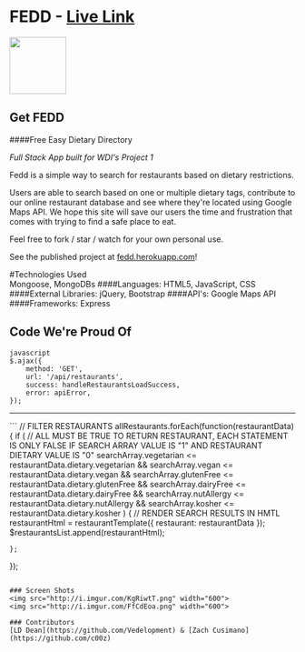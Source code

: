 # FEDD - [Live Link](https://google.com)

<img src="https://cloud.githubusercontent.com/assets/7833470/10423298/ea833a68-7079-11e5-84f8-0a925ab96893.png" width="100">

## Get FEDD

####Free Easy Dietary Directory

<i> Full Stack App built for WDI's Project 1 </i>

Fedd is a simple way to search for restaurants based on dietary restrictions.

Users are able to search based on one or multiple dietary tags, contribute to our online restaurant database and see where they're located using Google Maps API. We hope this site will save our users the time and frustration that comes with trying to find a safe place to eat.

Feel free to fork / star / watch for your own personal use.

See the published project at [fedd.herokuapp.com](http://google.com/)!

#Technologies Used   
Mongoose, MongoDBs
####Languages:
HTML5, JavaScript, CSS
####External Libraries:
jQuery, Bootstrap
####API's:
Google Maps API
####Frameworks:
Express



## Code We're Proud Of

```
javascript
$.ajax({
    method: 'GET',
    url: '/api/restaurants',
    success: handleRestaurantsLoadSuccess,
    error: apiError,
});
```
<hr>
```
// FILTER RESTAURANTS
allRestaurants.forEach(function(restaurantData) {
    if (
        // ALL MUST BE TRUE TO RETURN RESTAURANT, EACH STATEMENT IS ONLY FALSE IF SEARCH ARRAY VALUE IS "1" AND RESTAURANT DIETARY VALUE IS "0"
        searchArray.vegetarian <= restaurantData.dietary.vegetarian &&
        searchArray.vegan <= restaurantData.dietary.vegan &&
        searchArray.glutenFree <= restaurantData.dietary.glutenFree &&
        searchArray.dairyFree <= restaurantData.dietary.dairyFree &&
        searchArray.nutAllergy <= restaurantData.dietary.nutAllergy &&
        searchArray.kosher <= restaurantData.dietary.kosher
    ) {
        // RENDER SEARCH RESULTS IN HMTL
        restaurantHtml = restaurantTemplate({
            restaurant: restaurantData
        });
        $restaurantsList.append(restaurantHtml);

    };
});

```

### Screen Shots
<img src="http://i.imgur.com/KgRiwtT.png" width="600">
<img src="http://i.imgur.com/FfCdEoa.png" width="600">

### Contributors
[LD Dean](https://github.com/Vedelopment) & [Zach Cusimano](https://github.com/c00z)
